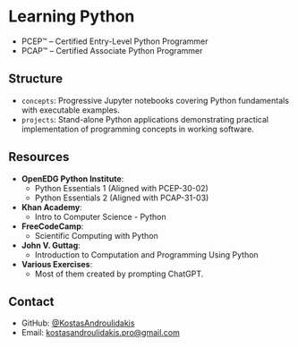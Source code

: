 # Learning Python

- PCEP™ – Certified Entry-Level Python Programmer
- PCAP™ – Certified Associate Python Programmer


## Structure

- `concepts`: Progressive Jupyter notebooks covering Python fundamentals with executable examples.
- `projects`: Stand-alone Python applications demonstrating practical implementation of programming concepts in working software.


## Resources

- **OpenEDG Python Institute**:
  - Python Essentials 1 (Aligned with PCEP-30-02)
  - Python Essentials 2 (Aligned with PCAP-31-03)
- **Khan Academy**:
  - Intro to Computer Science - Python
- **FreeCodeCamp**:
  - Scientific Computing with Python
- **John V. Guttag**:
  - Introduction to Computation and Programming Using Python
- **Various Exercises**:
  - Most of them created by prompting ChatGPT.


## Contact

- GitHub: [@KostasAndroulidakis](https://github.com/KostasAndroulidakis)
- Email: [kostasandroulidakis.pro@gmail.com](mailto:kostasandroulidakis.pro@gmail.com)